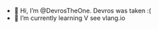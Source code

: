 - 👋 Hi, I’m @DevrosTheOne.  Devros was taken :(
- 🌱 I’m currently learning V  see vlang.io


<!---
Devros123/Devros123 is a ✨ special ✨ repository because its `README.md` (this file) appears on your GitHub profile.
You can click the Preview link to take a look at your changes.
--->
